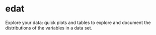 # edat
Explore your data: quick plots and tables to explore and document the distributions of the variables in a data set.
